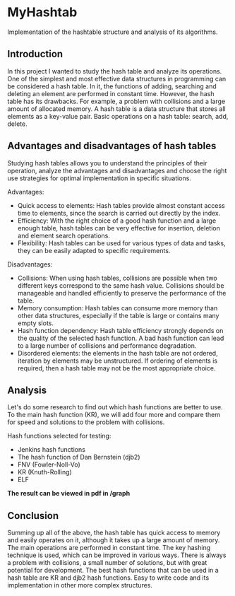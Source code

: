 # MyHashtab
Implementation of the hashtable structure and analysis of its algorithms.

## Introduction
In this project I wanted to study the hash table and analyze its operations.
One of the simplest and most effective data structures in programming can be considered a hash
table. In it, the functions of adding, searching and deleting an element are performed in constant
time. However, the hash table has its drawbacks. For example, a problem with collisions and
a large amount of allocated memory. A hash table is a data structure that stores all elements as a key-value pair.
Basic operations on a hash table: search, add, delete.

## Advantages and disadvantages of hash tables
Studying hash tables allows you to understand the principles of their operation, analyze the advantages and
disadvantages and choose the right use strategies for optimal implementation in
specific situations.

Advantages:
* Quick access to elements: Hash tables provide almost constant access time to elements, since the search is carried out directly by the index.
* Efficiency: With the right choice of a good hash function and a large enough table, hash tables can be very effective for insertion, deletion and element search operations.
* Flexibility: Hash tables can be used for various types of data and tasks, they can be easily adapted to specific requirements.

Disadvantages:
* Collisions: When using hash tables, collisions are possible when two different keys correspond to the same hash value. Collisions should be manageable and handled efficiently to preserve the performance of the table.
* Memory consumption: Hash tables can consume more memory than other data structures, especially if the table is large or contains many empty slots.
* Hash function dependency: Hash table efficiency strongly depends on the quality of the selected hash function. A bad hash function can lead to a large number of collisions and performance degradation.
* Disordered elements: the elements in the hash table are not ordered, iteration by elements may be unstructured. If ordering of elements is required, then a hash table may not be the most appropriate choice.

## Analysis
Let's do some research to find out which hash functions are better to use. To
the main hash function (KR), we will add four more and compare them for speed and solutions
to the problem with collisions.

Hash functions selected for testing:
* Jenkins hash functions
* The hash function of Dan Bernstein (djb2)
* FNV (Fowler-Noll-Vo)
* KR (Knuth-Rolling)
* ELF

**The result can be viewed in pdf in /graph**

## Conclusion
Summing up all of the above, the hash table has quick access to memory and easily
operates on it, although it takes up a large amount of memory. The main operations are performed in
constant time. The key hashing technique is used, which can be
improved in various ways. There is always a problem with collisions,
a small number of solutions, but with great potential for development. The best hash functions
that can be used in a hash table are KR and djb2 hash functions. Easy to write
code and its implementation in other more complex structures.
